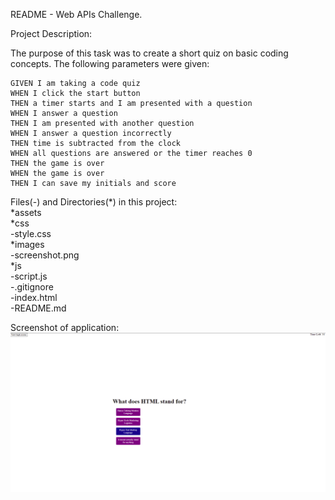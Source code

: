 README - Web APIs Challenge.

Project Description:

The purpose of this task was to create a short quiz on basic coding concepts. 
The following parameters were given:

    GIVEN I am taking a code quiz
    WHEN I click the start button
    THEN a timer starts and I am presented with a question
    WHEN I answer a question
    THEN I am presented with another question
    WHEN I answer a question incorrectly
    THEN time is subtracted from the clock
    WHEN all questions are answered or the timer reaches 0
    THEN the game is over
    WHEN the game is over
    THEN I can save my initials and score

Files(-) and Directories(*) in this project:\
*assets\
    *css\
        -style.css\
    *images\
        -screenshot.png\
    *js\
        -script.js\
-.gitignore\
-index.html\
-README.md

Screenshot of application:\
![alt text](assets/images/Screenshot.png)